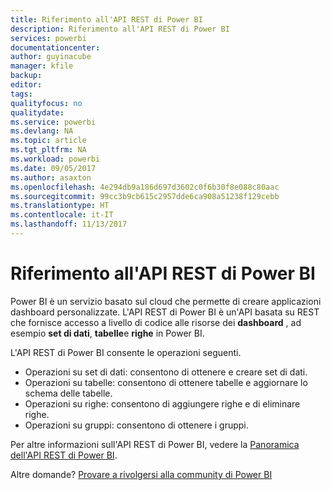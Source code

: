 ```yaml
---
title: Riferimento all'API REST di Power BI
description: Riferimento all'API REST di Power BI
services: powerbi
documentationcenter: 
author: guyinacube
manager: kfile
backup: 
editor: 
tags: 
qualityfocus: no
qualitydate: 
ms.service: powerbi
ms.devlang: NA
ms.topic: article
ms.tgt_pltfrm: NA
ms.workload: powerbi
ms.date: 09/05/2017
ms.author: asaxton
ms.openlocfilehash: 4e294db9a186d697d3602c0f6b30f8e088c80aac
ms.sourcegitcommit: 99cc3b9cb615c2957dde6ca908a51238f129cebb
ms.translationtype: HT
ms.contentlocale: it-IT
ms.lasthandoff: 11/13/2017
---
```

# <a name="power-bi-rest-api-reference"></a>Riferimento all'API REST di Power BI
Power BI è un servizio basato sul cloud che permette di creare applicazioni dashboard personalizzate. L'API REST di Power BI è un'API basata su REST che fornisce accesso a livello di codice alle risorse dei **dashboard** , ad esempio **set di dati**, **tabelle**e **righe** in Power BI.

L'API REST di Power BI consente le operazioni seguenti.

* Operazioni su set di dati: consentono di ottenere e creare set di dati.
* Operazioni su tabelle: consentono di ottenere tabelle e aggiornare lo schema delle tabelle.
* Operazioni su righe: consentono di aggiungere righe e di eliminare righe.
* Operazioni su gruppi: consentono di ottenere i gruppi.

Per altre informazioni sull'API REST di Power BI, vedere la [Panoramica dell'API REST di Power BI](https://msdn.microsoft.com/library/dn877544.aspx).

Altre domande? [Provare a rivolgersi alla community di Power BI](http://community.powerbi.com/)

